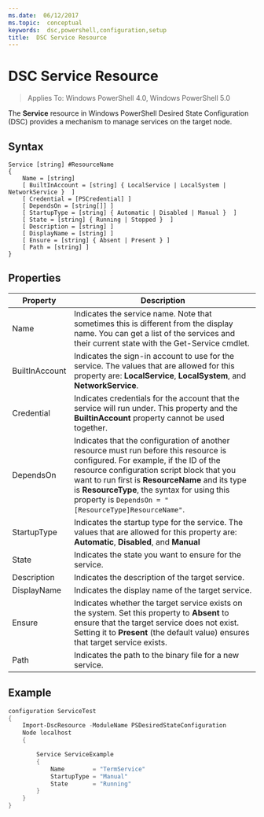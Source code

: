 ```yaml
---
ms.date:  06/12/2017
ms.topic:  conceptual
keywords:  dsc,powershell,configuration,setup
title:  DSC Service Resource
---
```


# DSC Service Resource

> Applies To: Windows PowerShell 4.0, Windows PowerShell 5.0


The **Service** resource in Windows PowerShell Desired State Configuration (DSC) provides a mechanism to manage services on the target node.

## Syntax

```
Service [string] #ResourceName
{
    Name = [string]
    [ BuiltInAccount = [string] { LocalService | LocalSystem | NetworkService }  ]
    [ Credential = [PSCredential] ]
    [ DependsOn = [string[]] ]
    [ StartupType = [string] { Automatic | Disabled | Manual }  ]
    [ State = [string] { Running | Stopped }  ]
    [ Description = [string] ]
    [ DisplayName = [string] ]
    [ Ensure = [string] { Absent | Present } ]
    [ Path = [string] ]
}
```

## Properties

|  Property  |  Description   |
|---|---|
| Name| Indicates the service name. Note that sometimes this is different from the display name. You can get a list of the services and their current state with the Get-Service cmdlet.|
| BuiltInAccount| Indicates the sign-in account to use for the service. The values that are allowed for this property are: **LocalService**, **LocalSystem**, and **NetworkService**.|
| Credential| Indicates credentials for the account that the service will run under. This property and the __BuiltinAccount__ property cannot be used together.|
| DependsOn| Indicates that the configuration of another resource must run before this resource is configured. For example, if the ID of the resource configuration script block that you want to run first is __ResourceName__ and its type is __ResourceType__, the syntax for using this property is `DependsOn = "[ResourceType]ResourceName"`.|
| StartupType| Indicates the startup type for the service. The values that are allowed for this property are: **Automatic**, **Disabled**, and **Manual**|
| State| Indicates the state you want to ensure for the service.|
| Description | Indicates the description of the target service.|
| DisplayName | Indicates the display name of the target service.|
| Ensure | Indicates whether the target service exists on the system. Set this property to **Absent** to ensure that the target service does not exist. Setting it to **Present** (the default value) ensures that target service exists.|
| Path | Indicates the path to the binary file for a new service.|

## Example

```powershell
configuration ServiceTest
{
    Import-DscResource -ModuleName PSDesiredStateConfiguration
    Node localhost
    {

        Service ServiceExample
        {
            Name        = "TermService"
            StartupType = "Manual"
            State       = "Running"
        }
    }
}
```